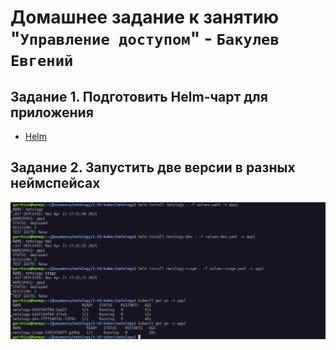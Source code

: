 # Домашнее задание к занятию "`Управление доступом`" - `Бакулев Евгений`

## Задание 1. Подготовить Helm-чарт для приложения

- [Helm](https://github.com/garrkiss/kuber-helm/tree/main/helm)

## Задание 2. Запустить две версии в разных неймспейсах


![Сссылка](https://github.com/garrkiss/kuber-helm/blob/main/img/%D0%A1%D0%BD%D0%B8%D0%BC%D0%BE%D0%BA%20%D1%8D%D0%BA%D1%80%D0%B0%D0%BD%D0%B0%20%D0%BE%D1%82%202025-04-21%2017-33-16.png)
